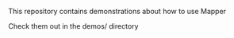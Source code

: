 This repository contains demonstrations about how to use Mapper

Check them out in the demos/ directory
